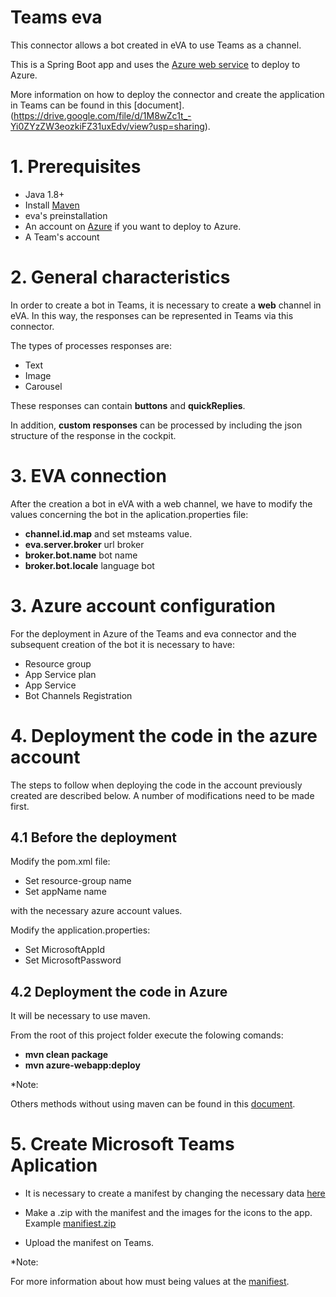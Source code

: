 # Teams eva

This connector allows a bot created in eVA to use Teams as a channel. 

This is a Spring Boot app and uses the [Azure web service](https://azure.microsoft.com)  to deploy to Azure.

 More information on how to deploy the connector and create the application in Teams can be found in this [document].(https://drive.google.com/file/d/1M8wZc1t_-Yi0ZYzZW3eozkiFZ31uxEdv/view?usp=sharing).

# 1. Prerequisites

- Java 1.8+
- Install [Maven](https://maven.apache.org/)
- eva's preinstallation
- An account on [Azure](https://azure.microsoft.com) if you want to deploy to Azure.
- A Team's account

# 2. General characteristics

In order to create a bot in Teams, it is necessary to create a **web** channel in eVA. In this way, the responses can be represented in Teams via this connector. 

The types of processes responses are: 

 - Text
 - Image
 - Carousel

These responses can contain **buttons** and **quickReplies**.

In addition, **custom responses** can be processed by including the json structure of the response in the cockpit.

# 3. EVA connection

After the creation a bot in eVA with a web channel, we have to modify the values concerning the bot in the aplication.properties file:

 - **channel.id.map** and set msteams value.
 - **eva.server.broker** url broker
 - **broker.bot.name** bot name 
 - **broker.bot.locale** language bot 

# 3. Azure account configuration

For the deployment in Azure of the Teams and eva connector and the subsequent creation of the bot it is necessary to have: 

 - Resource group
 - App Service plan
 - App Service
 - Bot Channels Registration

# 4. Deployment the code in the azure account

The steps to follow when deploying the code in the account previously created are described below. A number of modifications need to be made first.

## 4.1 Before the deployment

Modify the pom.xml file:

 - Set resource-group name 
 - Set appName name
 
with the necessary azure account values.

Modify the application.properties:

 - Set MicrosoftAppId 
 - Set MicrosoftPassword
	
## 4.2 Deployment the code in Azure

It will be necessary to use maven.

From the root of this project folder execute the folowing comands: 

 - **mvn clean package**
 - **mvn azure-webapp:deploy**
	
*Note:

Others methods without using maven can be found in this [document](https://drive.google.com/file/d/1M8wZc1t_-Yi0ZYzZW3eozkiFZ31uxEdv/view?usp=sharing).

# 5. Create Microsoft Teams Aplication

 - It is necessary to create a manifest by changing the necessary data [here](https://drive.google.com/file/d/11wneNSdHSNcAQ7NB7MDPoeQpa3i7UL40/view?usp=sharing)
 
 - Make a .zip with the manifest and the images for the icons to the app. Example [manifiest.zip](https://drive.google.com/file/d/1FOwlkhCawFNjA7r8DMzf-zhYSuvPuTQR/view?usp=sharing)
 
 - Upload the manifest on Teams. 

*Note:

For more information about how must being values at the [manifiest](https://docs.microsoft.com/es-es/microsoftteams/platform/resources/schema/manifest-schema).
